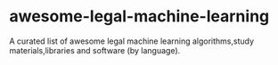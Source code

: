 # awesome-legal-machine-learning
A curated list of awesome legal machine learning algorithms,study materials,libraries and software (by language).
